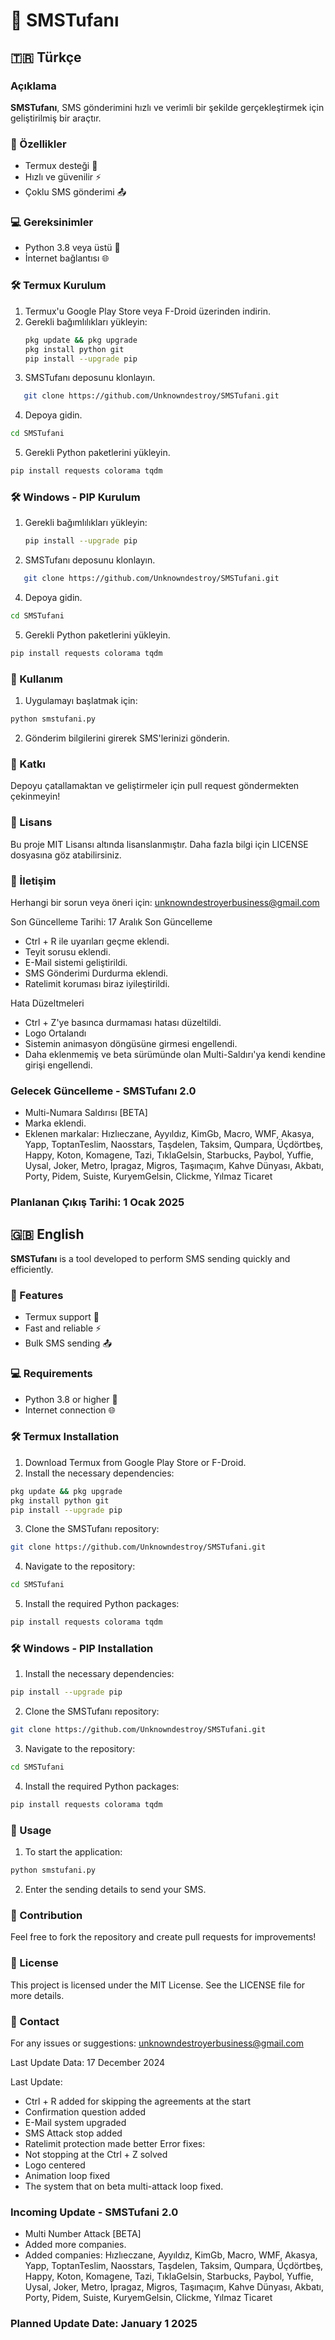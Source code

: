 # 📱 SMSTufanı  

## 🇹🇷 Türkçe  
### Açıklama  
**SMSTufanı**, SMS gönderimini hızlı ve verimli bir şekilde gerçekleştirmek için geliştirilmiş bir araçtır.  

### 🚀 Özellikler  
- Termux desteği 🤖  
- Hızlı ve güvenilir ⚡  
- Çoklu SMS gönderimi 📤  

### 💻 Gereksinimler  
- Python 3.8 veya üstü 🐍  
- İnternet bağlantısı 🌐  

### 🛠️ Termux Kurulum  
1. Termux'u Google Play Store veya F-Droid üzerinden indirin.  
2. Gerekli bağımlılıkları yükleyin:  
   ```bash
   pkg update && pkg upgrade  
   pkg install python git  
   pip install --upgrade pip  

3. SMSTufanı deposunu klonlayın.
```bash
   git clone https://github.com/Unknowndestroy/SMSTufani.git  
```
4. Depoya gidin.
```bash
cd SMSTufani  
```
5. Gerekli Python paketlerini yükleyin.
```bash
pip install requests colorama tqdm
```

### 🛠️ Windows - PIP Kurulum  
1. Gerekli bağımlılıkları yükleyin:  
   ```bash
   pip install --upgrade pip  

3. SMSTufanı deposunu klonlayın.
```bash
   git clone https://github.com/Unknowndestroy/SMSTufani.git  
```
4. Depoya gidin.
```bash
cd SMSTufani  
```
5. Gerekli Python paketlerini yükleyin.
```bash
pip install requests colorama tqdm
```

### 🎯 Kullanım

1. Uygulamayı başlatmak için:
```bash
python smstufani.py  
```
2. Gönderim bilgilerini girerek SMS'lerinizi gönderin.

### 🤝 Katkı
Depoyu çatallamaktan ve geliştirmeler için pull request göndermekten çekinmeyin!

### 📜 Lisans
Bu proje MIT Lisansı altında lisanslanmıştır. Daha fazla bilgi için LICENSE dosyasına göz atabilirsiniz.

### 📩 İletişim
Herhangi bir sorun veya öneri için: unknowndestroyerbusiness@gmail.com

Son Güncelleme Tarihi: 17 Aralık
Son Güncelleme
- Ctrl + R ile uyarıları geçme eklendi.
- Teyit sorusu eklendi.
- E-Mail sistemi geliştirildi.
- SMS Gönderimi Durdurma eklendi. 
- Ratelimit koruması biraz iyileştirildi.

 Hata Düzeltmeleri

- Ctrl + Z'ye basınca durmaması hatası düzeltildi.
- Logo Ortalandı
- Sistemin animasyon döngüsüne girmesi engellendi.
- Daha eklenmemiş ve beta sürümünde olan Multi-Saldırı'ya kendi kendine girişi engellendi.

### Gelecek Güncelleme - SMSTufanı 2.0

- Multi-Numara Saldırısı [BETA]
- Marka eklendi.
- Eklenen markalar: Hızlıeczane, Ayyıldız, KimGb, Macro, WMF, Akasya, Yapp, ToptanTeslim, Naosstars, Taşdelen, Taksim, Qumpara, Üçdörtbeş, Happy, Koton, Komagene, Tazi, TıklaGelsin, Starbucks, Paybol, Yuffie, Uysal, Joker, Metro, İpragaz, Migros, Taşımaçım, Kahve Dünyası, Akbatı, Porty, Pidem, Suiste, KuryemGelsin, Clickme, Yılmaz Ticaret

 ### Planlanan Çıkış Tarihi: 1 Ocak 2025

## 🇬🇧 English
**SMSTufanı** is a tool developed to perform SMS sending quickly and efficiently.

### 🚀 Features
- Termux support 🤖
- Fast and reliable ⚡
- Bulk SMS sending 📤
### 💻 Requirements
- Python 3.8 or higher 🐍
- Internet connection 🌐

### 🛠️ Termux Installation
1. Download Termux from Google Play Store or F-Droid.
2. Install the necessary dependencies:
```bash
pkg update && pkg upgrade  
pkg install python git  
pip install --upgrade pip  
```
3. Clone the SMSTufanı repository:
```bash
git clone https://github.com/Unknowndestroy/SMSTufani.git  
```
4. Navigate to the repository:
```bash
cd SMSTufani  
``` 
5. Install the required Python packages:
```bash
pip install requests colorama tqdm
```

### 🛠️ Windows - PIP Installation
1. Install the necessary dependencies:
```bash
pip install --upgrade pip  
```
2. Clone the SMSTufanı repository:
```bash
git clone https://github.com/Unknowndestroy/SMSTufani.git  
```
3. Navigate to the repository:
```bash
cd SMSTufani  
``` 
4. Install the required Python packages:
```bash
pip install requests colorama tqdm
```


### 🎯 Usage
1. To start the application: 
```bash
python smstufani.py  
```
2. Enter the sending details to send your SMS.

### 🤝 Contribution
Feel free to fork the repository and create pull requests for improvements!

 ### 📜 License
This project is licensed under the MIT License. See the LICENSE file for more details.

### 📩 Contact
For any issues or suggestions: unknowndestroyerbusiness@gmail.com

Last Update Data: 17 December 2024

Last Update:
- Ctrl + R added for skipping the agreements at the start
- Confirmation question added
- E-Mail system upgraded
- SMS Attack stop added
- Ratelimit protection made better
    Error fixes:
- Not stopping at the Ctrl + Z solved
- Logo centered
- Animation loop fixed
- The system that on beta multi-attack loop fixed. 

### Incoming Update - SMSTufani 2.0
- Multi Number Attack [BETA]
- Added more companies.
 - Added companies: Hızlıeczane, Ayyıldız, KimGb, Macro, WMF, Akasya, Yapp, ToptanTeslim, Naosstars, Taşdelen, Taksim, Qumpara, Üçdörtbeş, Happy, Koton, Komagene, Tazi, TıklaGelsin, Starbucks, Paybol, Yuffie, Uysal, Joker, Metro, İpragaz, Migros, Taşımaçım, Kahve Dünyası, Akbatı, Porty, Pidem, Suiste, KuryemGelsin, Clickme, Yılmaz Ticaret
### Planned Update Date: January 1 2025


